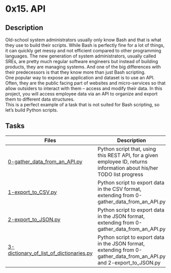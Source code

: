# 0x15. API

## Description
Old-school system administrators usually only know Bash and that is what they use to build their scripts. While Bash is perfectly fine for a lot of things, it can quickly get messy and not efficient compared to other programming languages. The new generation of system administrators, usually called SREs, are pretty much regular software engineers but instead of building products, they are managing systems. And one of the big differences with their predecessors is that they know more than just Bash scripting.<br>One popular way to expose an application and dataset is to use an API. Often, they are the public facing part of websites and micro-services so that allow outsiders to interact with them – access and modify their data. In this project, you will access employee data via an API to organize and export them to different data structures.<br>This is a perfect example of a task that is not suited for Bash scripting, so let’s build Python scripts.

## Tasks
| Files | Description |
|----- | -----------|
| [0-gather_data_from_an_API.py](./0-gather_data_from_an_API.py) | Python script that, using this REST API, for a given employee ID, returns information about his/her TODO list progress |
| [1-export_to_CSV.py](./1-export_to_CSV.py) | Python script to export data in the CSV format, extending from 0-gather_data_from_an_API.py |
| [2-export_to_JSON.py](./2-export_to_JSON.py) | Python script to export data in the JSON format, extending from 0-gather_data_from_an_API.py |
| [3-dictionary_of_list_of_dictionaries.py](./3-dictionary_of_list_of_dictionaries.py) | Python script to export data in the JSON format, extending from 0-gather_data_from_an_API.py and 2-export_to_JSON.py |

